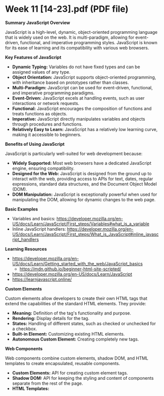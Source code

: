 # Week 11 [14-23].pdf (PDF file)
**Summary**
**JavaScript Overview**

JavaScript is a high-level, dynamic, object-oriented programming language that is widely used on the web. It is multi-paradigm, allowing for event-driven, functional, and imperative programming styles. JavaScript is known for its ease of learning and its compatibility with various web browsers.

**Key Features of JavaScript**

* **Dynamic Typing:** Variables do not have fixed types and can be assigned values of any type.
* **Object Orientation:** JavaScript supports object-oriented programming, with inheritance based on prototypes rather than classes.
* **Multi-Paradigm:** JavaScript can be used for event-driven, functional, and imperative programming paradigms.
* **Event-Driven:** JavaScript excels at handling events, such as user interactions or network requests.
* **Functional:** JavaScript encourages the composition of functions and treats functions as objects.
* **Imperative:** JavaScript directly manipulates variables and objects through procedures and functions.
* **Relatively Easy to Learn:** JavaScript has a relatively low learning curve, making it accessible to beginners.

**Benefits of Using JavaScript**

JavaScript is particularly well-suited for web development because:

* **Widely Supported:** Most web browsers have a dedicated JavaScript engine, ensuring compatibility.
* **Designed for the Web:** JavaScript is designed from the ground up to interact with the web, providing access to APIs for text, dates, regular expressions, standard data structures, and the Document Object Model (DOM).
* **DOM Manipulation:** JavaScript is exceptionally powerful when used for manipulating the DOM, allowing for dynamic changes to the web page.

**Basic Examples**

* Variables and basics: https://developer.mozilla.org/en-US/docs/Learn/JavaScript/First_steps/Variables#what_is_a_variable
* Inline JavaScript handlers: https://developer.mozilla.org/en-US/docs/Learn/JavaScript/First_steps/What_is_JavaScript#inline_javascript_handlers

**Learning Resources**

* https://developer.mozilla.org/en-US/docs/Learn/Getting_started_with_the_web/JavaScript_basics
    * https://mdn.github.io/beginner-html-site-scripted/
* https://developer.mozilla.org/en-US/docs/Learn/JavaScript
* https://learnjavascript.online/

**Custom Elements**

Custom elements allow developers to create their own HTML tags that extend the capabilities of the standard HTML elements. They provide:

* **Meaning:** Definition of the tag's functionality and purpose.
* **Rendering:** Display details for the tag.
* **States:** Handling of different states, such as checked or unchecked for a checkbox.
* **Built-in Element:** Customizing existing HTML elements.
* **Autonomous Custom Element:** Creating completely new tags.

**Web Components**

Web components combine custom elements, shadow DOM, and HTML templates to create encapsulated, reusable components.

* **Custom Elements:** API for creating custom element tags.
* **Shadow DOM:** API for keeping the styling and content of components separate from the rest of the page.
* **HTML Templates:** <template> and <slot> tags for writing markup templates.

**Summary**

* Custom elements provide an API for extending HTML5 element capabilities.
* Shadow DOM restricts the scope of styling and modifications.
* HTML templates allow for the creation of reusable markup.
* Web components combine these features to promote reuse.
* Limited standardization remains a challenge.
